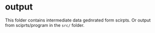
# output

This folder contains intermediate data gednrated form scirpts.
Or output from sciprts/program in the `src/` folder.